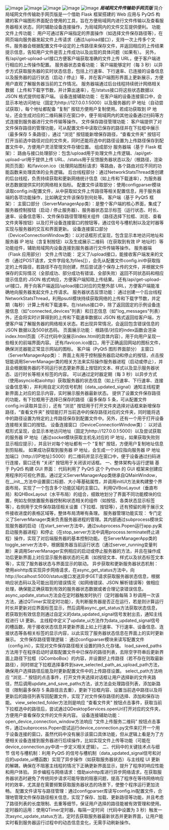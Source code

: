 ![image](https://github.com/user-attachments/assets/934fa337-49e8-4c3c-b82d-23fd6de1ae3e)
![image](https://github.com/user-attachments/assets/056b0250-4e15-444b-930e-34a08147d302)
![image](https://github.com/user-attachments/assets/5d916790-288e-464f-972b-b2ea5587dbe2)
![image](https://github.com/user-attachments/assets/5d5d9bc1-d436-4336-8934-7d13daa2004a)
![image](https://github.com/user-attachments/assets/9876d356-a91c-474b-a29e-d924bb20b24d)
***局域网文件传输助手网页版***
简介
局域网文件传输助手网页版是一个借助 Flask 框架搭建的 Web 应用与 PyQt5 构建的客户端图形界面配合使用的工具，旨在方便局域网内进行文件传输以及查看服务器相关状态，同时辅助设备连接操作，为局域网内的文件交互提供便利。
功能
文件上传功能：
用户可通过客户端指定的界面操作（如选择文件保存路径等），在网页端向服务器发起文件上传请求（通过/upload接口），支持一次上传多个文件。服务器会根据配置文件中设定的上传路径来保存文件，并返回相应的上传结果提示信息，告知用户文件是否上传成功以及出现的具体问题（如果有）。
另外，有/api/get-upload-url接口方便客户端获取准确的文件上传 URL，便于客户端进行相应的上传操作配置。
服务器状态查看功能：
客户端能够定时（每 3 秒）以异步方式获取服务器的实时状态信息，包括上行速率、下行速率、已连接的设备信息以及服务器的运行状态（启动 / 停止）等，并在客户端图形界面上更新展示，方便用户直观了解服务器当前的工作情况。
服务器端通过后台线程持续统计网络相关数据（上传和下载字节数，并计算出速率），在/status接口将这些状态数据以 JSON 格式提供给客户端。
设备连接辅助功能：
在客户端的设备连接窗口中，会显示本地访问地址（固定为http://127.0.0.1:5000）以及服务器的 IP 地址（自动尝试获取），每个地址都配备 “复制” 按钮方便用户复制使用。若成功获取到 IP 地址，还会生成对应的二维码展示在窗口中，便于局域网内的其他设备通过扫码等方式连接到服务器进行文件传输等操作。
文件保存路径管理功能：
客户端提供了对文件保存路径的管理功能，可从配置文件中读取已保存的路径并在下拉框中展示（最多保存 5 条路径），通过 “浏览” 按钮能新增保存路径，“查看文件夹” 按钮可打开当前选中路径对应的文件夹，同时还能将选中的路径设置为上传路径保存到配置文件中，方便用户灵活管理文件存储位置。
组成部分
服务器端（基于 Flask 框架）：
路由与接口处理部分：包含/upload用于处理文件上传逻辑、/api/get-upload-url用于提供上传 URL、/status用于反馈服务器状态以及/（根路径，渲染网页页面）和/favicon.ico（处理网站图标请求）等路由，各个路由对应不同的功能函数来处理具体的业务逻辑。
后台线程部分：通过NetworkStatsThread类创建的后台线程，负责持续获取和更新网络统计信息（如上传和下载速率），为服务器状态数据提供实时的网络相关指标。
配置文件读取部分：使用configparser模块读取config.ini配置文件，从中获取如文件上传路径等相关配置信息，用于服务器端的各项功能操作，比如确定文件该保存到何处等。
客户端（基于 PyQt5 框架）：
主窗口部分（ServerManagerApp类）：是整个客户端的核心界面，集成了服务器控制按钮（启动 / 停止服务器）、服务器状态显示标签（运行状态、时长、速率、设备信息等）、文件保存路径管理相关组件（路径选择下拉框、浏览、查看文件夹等按钮）以及打开设备连接窗口的按钮等，通过信号与槽机制以及定时器等实现与服务器的交互和界面更新。
设备连接窗口部分（DeviceConnectionWindow类）：以对话框形式呈现，包含显示本地访问地址和服务器 IP 地址（含复制按钮）以及生成展示二维码（在获取到有效 IP 地址时）等功能组件，辅助局域网内设备连接到服务器进行文件传输等操作。
服务器端
（Flask 应用部分）
文件上传功能：
定义了/upload接口，能接收客户端发来的文件（通过POST请求，文件字段名为files[]），会先从配置文件config.ini中获取指定的上传路径，若路径不存在则创建，然后尝试逐个保存上传的文件，并根据文件保存的实际情况（全部成功、部分成功有错误、全部失败）返回不同状态码和相应提示信息的 JSON 格式响应，方便客户端知晓上传结果。
还有/api/get-upload-url接口，用于向客户端返回/upload接口对应的完整外部 URL，方便客户端能准确地向服务器发起文件上传请求。
服务器状态反馈功能：
通过创建一个后台线程NetworkStatsThread，利用psutil模块持续获取网络的上传和下载字节数，并定期（每秒）计算上传和下载速率。在/status接口中，除了返回固定的示例设备连接信息（如"connected_devices"列表）和日志信息（如"log_messages"列表）外，还会将实时计算得到的上传和下载速率数据以 JSON 格式返回给客户端，方便客户端了解服务器的网络相关状态。若出现异常情况，会返回包含错误信息的 JSON 数据以及500状态码。
页面展示功能：
根路径/对应的index函数会渲染index.html页面（不过代码中没展示index.html的具体内容），用于向用户呈现一些相关的前端界面内容。
还有/favicon.ico接口，用于正确返回网站的图标文件，确保浏览器能正常显示网站的图标。
客户端（PyQt5 图形界面部分）
主窗口（ServerManagerApp类）：
界面上有用于控制服务器启动和停止的按钮，点击按钮能调用ServerManager类的相关方法来实际操作服务器进程（启动或停止），并且会根据服务器的不同运行状态更新界面上按钮的文本、样式以及显示服务器状态、运行时长等相关标签的内容。
可以通过定时器定期（每 3 秒）以异步方式（使用asyncio和aiohttp）获取服务器的状态信息（如上行速率、下行速率、连接设备信息等），并利用自定义的信号机制（data_updated_signal）通知主线程更新界面上对应的显示内容，实时展示服务器最新状态。
提供了设置文件保存路径的功能，有下拉框用于选择已保存的路径（最多保存 5 条，可从配置文件config.ini读取并显示），还有 “浏览” 按钮用于打开文件夹选择对话框来新增保存路径，“查看文件夹” 按钮能打开当前选中的保存路径对应的文件夹，同时能将选中的路径设置为特定的上传路径保存到配置文件中。另外，还有一个用于打开设备连接相关窗口的按钮。
设备连接窗口（DeviceConnectionWindow类）：
以对话框形式呈现，会显示本地访问地址（固定为http://127.0.0.1:5000）以及尝试获取的服务器 IP 地址（通过socket模块获取主机名对应的 IP 地址，如果获取失败则显示相应提示），并且针对每个地址都有一个 “复制” 按钮，方便用户复制地址信息到剪贴板。
如果成功获取到服务器 IP 地址，会生成一个对应指向服务器 IP 地址加端口（http://[IP地址]:5000）的二维码并显示在窗口中，便于设备通过扫码进行连接，窗口还有 “关闭” 按钮用于关闭该对话框。
一、整体架构与运行逻辑
基于 PyQt5 构建 GUI 界面：
代码利用了 PyQt5 这个 Python 的 GUI 框架来创建应用程序的可视化界面。通过定义ServerManagerApp类继承自QMainWindow，在__init__方法中设置窗口标题、大小等基础属性，并调用initUI方法来构建整个界面布局，实现了一个包含多个功能区域的主窗口。
利用QVBoxLayout（垂直布局）和QHBoxLayout（水平布局）的组合，细致地划分了界面不同功能模块的位置，例如左侧放置服务器控制和状态相关的组件（如按钮、各类状态显示标签等），右侧用于文件保存路径相关设置（下拉框、按钮等），还有预留的用于展示文件接收进度的表格区域等，整体布局清晰有条理。
服务器管理功能实现：
专门定义了ServerManager类来负责服务器进程的管理。其内部通过subprocess模块实现服务器的启动（在start_server方法中，通过subprocess.Popen运行app.py来启动服务器进程）和停止（在stop_server方法中调用process.terminate终止进程）操作，实现了对后端服务器的基本控制功能。
在ServerManagerApp类的toggle_server方法中，根据服务器当前运行状态（通过server_running变量判断）来调用ServerManager实例相应的启动或停止服务器的方法，并且在操作成功后更新界面上对应显示服务器状态的元素（如按钮文本、样式以及状态标签文本等），实现了服务器状态与界面显示的联动。
异步获取和更新服务器状态机制：
使用aiohttp库实现异步网络请求，在async_get_status方法中，向http://localhost:5000/status接口发送异步GET请求获取服务器状态信息，根据响应状态码以及可能出现的错误情况（如网络错误、JSON 解析错误等）做相应处理，确保能正确获取到有效的服务器状态数据或者合理记录错误信息。
async_update_status方法会在定时器触发时执行（定时器每隔 3 秒调用一次该方法，通过QTimer实现定时功能），先判断服务器是否正在运行，若是则计算运行时长并更新对应界面标签显示，然后调用async_get_status方法获取状态信息，若获取到有效信息则通过自定义的data_updated_signal信号发射出去，通知主线程进行 UI 更新。
主线程中定义了update_ui方法作为data_updated_signal信号的槽函数，用于接收状态信息并更新界面上如上行速率、下行速率、设备信息、连接状态等各相关标签的显示内容，以此实现了服务器状态信息在界面上的实时更新展示。
文件保存路径管理逻辑：
通过configparser模块来读写配置文件（config.ini），实现对文件保存路径相关设置的持久化存储。
load_saved_paths方法用于在程序启动时读取配置文件中已保存的路径列表，去除空字符串后更新界面上路径下拉框（QComboBox）的内容，并设置好上传路径（若不存在则取最新路径），同时绑定下拉框选择事件到save_selected_path_as_upload_path方法，确保用户选择路径后能及时更新配置文件中的上传路径设置。
select_path方法响应 “浏览...” 按钮的点击事件，打开文件夹选择对话框让用户选择新的文件夹路径，然后调用update_and_save_paths方法，该方法会处理路径列表，添加新路径（限制最多保存 5 条路径且去重），更新下拉框内容、设置当前选中路径以及将更新后的路径列表写回配置文件，实现了对文件保存路径的选择、添加和保存功能。
view_selected_folder方法则是响应 “查看文件夹” 按钮点击事件，获取当前下拉框选中的路径后，尝试通过QDesktopServices.openUrl打开对应的文件夹，方便用户查看保存文件的文件夹内容。
设备连接辅助功能：
open_device_connection_window方法响应 “文件上传服务二维码” 按钮点击事件，通过subprocess.Popen尝试运行device_connection.py文件来打开一个用于设备连接的窗口，虽然代码中没有展示该窗口具体功能，但从逻辑上看是为了方便相关设备连接到服务器进行后续操作，比如实现文件上传等功能（可能在device_connection.py中进一步定义相关逻辑）。
二、代码中的关键技术点与细节
信号与槽机制：利用 PyQt5 的信号与槽机制（data_updated_signal信号和对应的update_ui槽函数）实现了异步操作（如获取服务器状态）与主线程 UI 更新的解耦，确保在不阻塞主线程的情况下正确更新界面显示，提升了程序的响应性能和用户体验。
异步编程与网络请求：借助aiohttp库进行异步网络请求，在获取服务器状态时避免了传统同步请求可能导致的阻塞问题，提高了程序在等待网络响应时的效率，尤其是在需要频繁获取服务器状态的场景下，使整个程序运行更加流畅。
配置文件读写与路径管理：通过configparser库读写config.ini配置文件，合理地管理文件保存路径相关信息，实现了保存、加载、更新路径等功能，并且考虑了路径列表的长度限制、去重等细节，保证用户选择的路径能被有效管理和使用。
定时器的运用：使用QTimer定时器，每隔一定时间（代码中设置为 3 秒）触发一次async_update_status方法，定时去获取服务器最新状态并更新界面，让用户能实时看到服务器运行过程中的动态信息变化，无需手动刷新操作。
